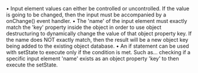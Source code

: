 
• Input element values can either be controlled or uncontrolled. If the value is going to be changed, then the input must be accompanied by a onChange() event handler.
• The 'name' of the input element must exactly match the 'key' property inside the object in order to use object destructuring to dynamically change the value of that object property key. If the name does NOT exactly match, then the result will be a new object key being added to the existing object database.
• An if statement can be used with setState to execute only if the condition is met. Such as... checking if a specific input element 'name' exists as an object property 'key' to then execute the setState.